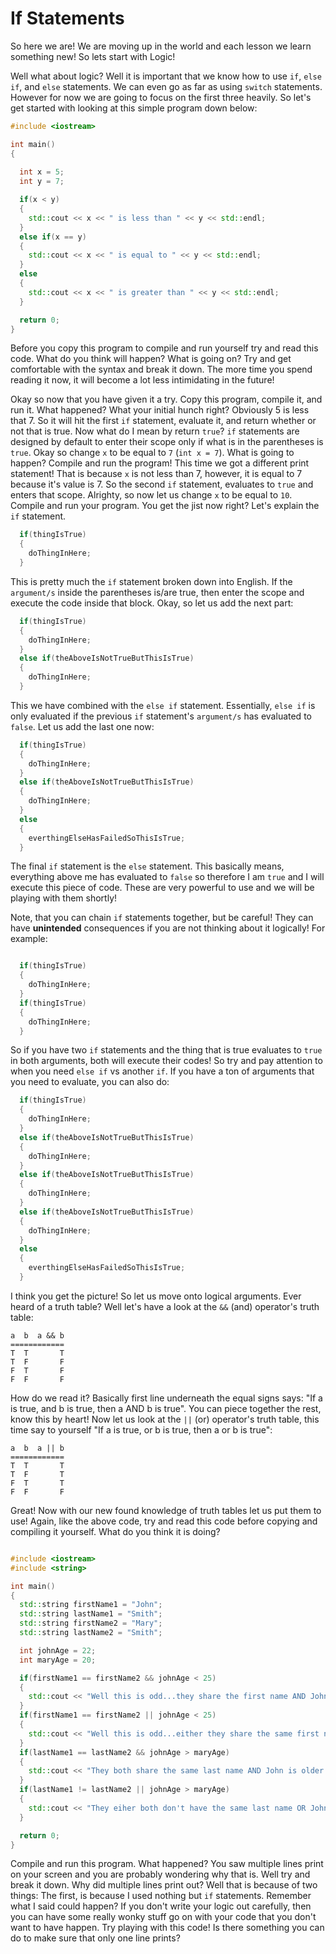 # If Statements

So here we are! We are moving up in the world and each lesson we learn something new! So lets start with Logic! 

Well what about logic? Well it is important that we know how to use `if`, `else if`, and `else` statements. We can even go as far as using `switch` statements. However for now we are going to focus on the first three heavily. So let's get started with looking at this simple program down below:

```cpp
#include <iostream>

int main()
{
  
  int x = 5;
  int y = 7;

  if(x < y)
  {
    std::cout << x << " is less than " << y << std::endl;
  }
  else if(x == y)
  {
    std::cout << x << " is equal to " << y << std::endl;
  }
  else
  {
    std::cout << x << " is greater than " << y << std::endl;
  }

  return 0;
}
```

Before you copy this program to compile and run yourself try and read this code. What do you think will happen? What is going on? Try and get comfortable with the syntax and break it down. The more time you spend reading it now, it will become a lot less intimidating in the future!

Okay so now that you have given it a try. Copy this program, compile it, and run it. What happened? What your initial hunch right? Obviously 5 is less that 7. So it will hit the first `if` statement, evaluate it, and return whether or not that is true. Now what do I mean by return `true`? `if` statements are designed by default to enter their scope only if what is in the parentheses is `true`. Okay so change `x` to be equal to `7` (`int x = 7`). What is going to happen? Compile and run the program! This time we got a different print statement! That is because `x` is not less than 7, however, it is equal to 7 because it's value is 7. So the second `if` statement, evaluates to `true` and enters that scope. Alrighty, so now let us change `x` to be equal to `10`. Compile and run your program. You get the jist now right? Let's explain the `if` statement.

```cpp
  if(thingIsTrue)
  {
    doThingInHere;
  }
```

This is pretty much the `if` statement broken down into English. If the `argument/s` inside the parentheses is/are true, then enter the scope and execute the code inside that block. Okay, so let us add the next part:

```cpp
  if(thingIsTrue)
  {
    doThingInHere;
  }
  else if(theAboveIsNotTrueButThisIsTrue)
  {
    doThingInHere;
  }
```

This we have combined with the `else if` statement. Essentially, `else if` is only evaluated if the previous `if` statement's `argument/s` has evaluated to `false`. Let us add the last one now:


```cpp
  if(thingIsTrue)
  {
    doThingInHere;
  }
  else if(theAboveIsNotTrueButThisIsTrue)
  {
    doThingInHere;
  }
  else
  {
    everthingElseHasFailedSoThisIsTrue;
  }
```

The final `if` statement is the `else` statement. This basically means, everything above me has evaluated to `false` so therefore I am `true` and I will execute this piece of code. These are very powerful to use and we will be playing with them shortly!

Note, that you can chain `if` statements together, but be careful! They can have **unintended** consequences if you are not thinking about it logically! For example:

```cpp

  if(thingIsTrue)
  {
    doThingInHere;
  }
  if(thingIsTrue)
  {
    doThingInHere;
  }
```

So if you have two `if` statements and the thing that is true evaluates to `true` in both arguments, both will execute their codes! So try and pay attention to when you need `else if` vs another `if`. If you have a ton of arguments that you need to evaluate, you can also do:

```cpp
  if(thingIsTrue)
  {
    doThingInHere;
  }
  else if(theAboveIsNotTrueButThisIsTrue)
  {
    doThingInHere;
  }
  else if(theAboveIsNotTrueButThisIsTrue)
  {
    doThingInHere;
  }
  else if(theAboveIsNotTrueButThisIsTrue)
  {
    doThingInHere;
  }
  else
  {
    everthingElseHasFailedSoThisIsTrue;
  }
```

I think you get the picture! So let us move onto logical arguments. Ever heard of a truth table? Well let's have a look at the `&&` (and) operator's truth table:

```
a  b  a && b
============
T  T       T
T  F       F
F  T       F
F  F       F

```

How do we read it? Basically first line underneath the equal signs says: "If a is true, and b is true, then a AND b is true". You can piece together the rest, know this by heart! Now let us look at the `||` (or) operator's truth table, this time say to yourself "If a is true, or b is true, then a or b is true":

```
a  b  a || b
============
T  T       T
T  F       T
F  T       T
F  F       F

```

Great! Now with our new found knowledge of truth tables let us put them to use! Again, like the above code, try and read this code before copying and compiling it yourself. What do you think it is doing?

```cpp

#include <iostream>
#include <string>

int main()
{
  std::string firstName1 = "John";
  std::string lastName1 = "Smith";
  std::string firstName2 = "Mary";
  std::string lastName2 = "Smith";

  int johnAge = 22;
  int maryAge = 20;

  if(firstName1 == firstName2 && johnAge < 25)
  {
    std::cout << "Well this is odd...they share the first name AND John's age is less than 25!" << std::endl;
  }
  if(firstName1 == firstName2 || johnAge < 25)
  {
    std::cout << "Well this is odd...either they share the same first name OR John's age is less than 25!" << std::endl;
  }
  if(lastName1 == lastName2 && johnAge > maryAge)
  {
    std::cout << "They both share the same last name AND John is older than Mary" << std::endl;
  }
  if(lastName1 != lastName2 || johnAge > maryAge)
  {
    std::cout << "They eiher both don't have the same last name OR John is older than Mary" << std::endl;
  }

  return 0;
}

```

Compile and run this program. What happened? You saw multiple lines print on your screen and you are probably wondering why that is. Well try and break it down. Why did multiple lines print out? Well that is because of two things: The first, is because I used nothing but `if` statements. Remember what I said could happen? If you don't write your logic out carefully, then you can have some really wonky stuff go on with your code that you don't want to have happen. Try playing with this code! Is there something you can do to make sure that only one line prints?

